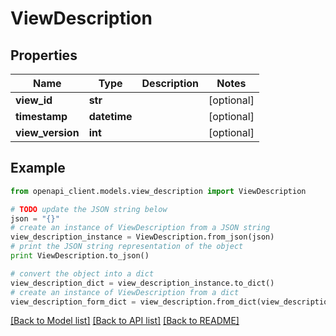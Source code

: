 # ViewDescription


## Properties
Name | Type | Description | Notes
------------ | ------------- | ------------- | -------------
**view_id** | **str** |  | [optional] 
**timestamp** | **datetime** |  | [optional] 
**view_version** | **int** |  | [optional] 

## Example

```python
from openapi_client.models.view_description import ViewDescription

# TODO update the JSON string below
json = "{}"
# create an instance of ViewDescription from a JSON string
view_description_instance = ViewDescription.from_json(json)
# print the JSON string representation of the object
print ViewDescription.to_json()

# convert the object into a dict
view_description_dict = view_description_instance.to_dict()
# create an instance of ViewDescription from a dict
view_description_form_dict = view_description.from_dict(view_description_dict)
```
[[Back to Model list]](../README.md#documentation-for-models) [[Back to API list]](../README.md#documentation-for-api-endpoints) [[Back to README]](../README.md)


